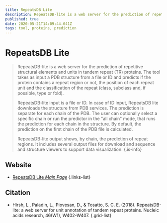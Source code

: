 ```yaml
---
title: RepeatsDB Lite
description: RepeatsDB-lite is a web server for the prediction of repetitive structural elements and units in tandem repeat (TR) proteins.
published: true
date: 2020-05-21T14:09:44.041Z
tags: tool, proteins, prediction
---
```


# RepeatsDB Lite

> RepeatsDB-lite is a web server for the prediction of repetitive structural elements and units in tandem repeat (TR) proteins. The tool takes as input a PDB structure from a file or ID and predicts if the protein contains a repeat region or not, the position of each repeat unit and the classification of the repeat (class, subclass and, if possible, type or fold).
>
> RepeatsDB-lite input is a file or ID. In case of ID input, RepeatsDB lite downloads the structure from PDB services. The prediction is separate for each chain of the PDB. The user can optionally select a specific chain or run the predictor in the "all chain" mode, that runs the prediction for each chain in the structure. By default, the prediction on the first chain of the PDB file is calculated.
>
> RepeatsDB-lite output shows, by chain, the prediction of repeat regions. It includes several output files for download and sequence and structure viewers to support data visualization.
{.is-info}

 

## Website 

- [RepeatsDB Lite *Main Page*](http://protein.bio.unipd.it/repeatsdb-lite/)
 {.links-list}

## Citation 

- Hirsh, L., Paladin, L., Piovesan, D., & Tosatto, S. C. E. (2018). RepeatsDB-lite: a web server for unit annotation of tandem repeat proteins. Nucleic acids research, 46(W1), W402-W407.
{.grid-list}